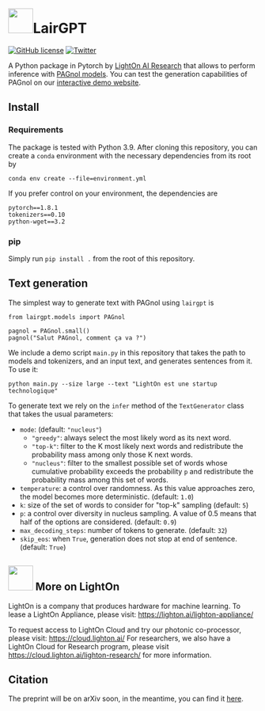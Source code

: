 # <img src="https://cloud.lighton.ai/wp-content/uploads/2020/01/LightOnCloud.png" width=50/>LairGPT

[![GitHub license](https://img.shields.io/badge/license-MIT-blue.svg)](LICENSE)  [![Twitter](https://img.shields.io/twitter/follow/LightOnIO?style=social)](https://twitter.com/LightOnIO)

A Python package in Pytorch by [LightOn AI Research](https://lair.lighton.ai/) that allows to perform inference
with [PAGnol models](https://lair.lighton.ai/pagnol/).
You can test the generation capabilities of PAGnol on our [interactive demo website](https://pagnol.lighton.ai/).

## Install

### Requirements

The package is tested with Python 3.9. After cloning this repository, you can create a `conda` environment
with the necessary dependencies from its root by

```
conda env create --file=environment.yml
```

If you prefer control on your environment, the dependencies are

```
pytorch==1.8.1
tokenizers==0.10
python-wget==3.2
```

### pip

Simply run `pip install .` from the root of this repository.

## Text generation

The simplest way to generate text with PAGnol using `lairgpt` is

```
from lairgpt.models import PAGnol

pagnol = PAGnol.small()
pagnol("Salut PAGnol, comment ça va ?")
```

We include a demo script `main.py` in this repository that takes the path to models and tokenizers, and an input text, and generates sentences from it.
To use it:

```
python main.py --size large --text "LightOn est une startup technologique"
```

To generate text we rely on the `infer` method of the `TextGenerator` class that takes the usual parameters:
- `mode`: (default: `"nucleus"`)
  - `"greedy"`: always select the most likely word as its next word.
  - `"top-k"`:  filter to the K most likely next words and redistribute the probability mass among only those K next words.
  - `"nucleus"`: filter to the smallest possible set of words whose cumulative probability exceeds the probability `p` and redistribute the probability mass among this set of words.
- `temperature`: a control over randomness. As this value approaches zero, the model becomes more deterministic. (default: `1.0`)
- `k`: size of the set of words to consider for "top-k" sampling (default: `5`)
- `p`: a control over diversity in nucleus sampling. A value of 0.5 means that half of the options are considered. (default: `0.9`)
- `max_decoding_steps`: number of tokens to generate. (default: `32`)
- `skip_eos`: when `True`, generation does not stop at end of sentence. (default: `True`)

## <img src="https://cloud.lighton.ai/wp-content/uploads/2020/01/LightOnCloud.png" width=50/> More on LightOn

LightOn is a company that produces hardware for machine learning.
To lease a LightOn Appliance, please visit: https://lighton.ai/lighton-appliance/

To request access to LightOn Cloud and try our photonic co-processor, please visit: https://cloud.lighton.ai/
For researchers, we also have a LightOn Cloud for Research program, please visit https://cloud.lighton.ai/lighton-research/ for more information.

## Citation

The preprint will be on arXiv soon, in the meantime, you can find it [here](https://github.com/lightonai/lairgpt/blob/master/paper-pagnol.pdf).
